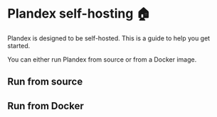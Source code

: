 # Plandex self-hosting 🏠

Plandex is designed to be self-hosted. This is a guide to help you get started.

You can either run Plandex from source or from a Docker image.

## Run from source

## Run from Docker

<!--
The Plandex server runs from a Dockerfile at `app/Dockerfile.server`. It requires a PostgreSQL database (ideally v14) and these environment variables:

```bash
export DATABASE_URL=postgres://user:password@host:5432/plandex # replace with your own database URL
export GOENV=production
```

The server listens on port 8088 by default.

The server also requires access to a persistent file system. It should be mounted to the container. In production, the `/plandex-server` directory is used by default as the base directory to read and write files. You can use the `PLANDEX_BASE_DIR` environment variable to change this.

Authentication emails are sent through AWS SES in production, so you'll need an AWS account with SES enabled. You'll be able to sub in SMTP credentials in the future (PRs welcome).

If you set `export GOENV=development` instead of `production`:

- Authentication tokens will be copied to the clipboard instead of sent via email, and a system notification will pop up to let you know that the token is ready to paste.

- The default base directory will be `$HOME/plandex-server` instead of `/plandex-server`. It can still be overridden with `PLANDEX_BASE_DIR`.

## Create a new account

Once the server is running, you can create a new account by running `plandex sign-in` on your local machine.

```bash
plandex sign-in # follow the prompts to create a new account on your self-hosted server
``` -->

